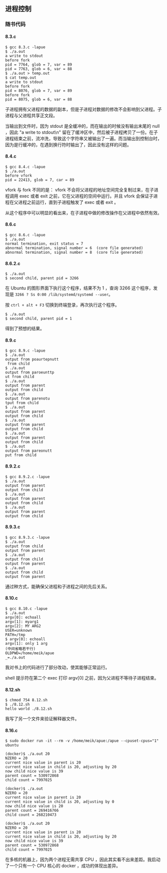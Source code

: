 ## 进程控制


### 随书代码


#### 8.3.c
```shell
$ gcc 8.3.c -lapue
$ ./a.out 
a write to stdout
before fork
pid = 7764, glob = 7, var = 89
pid = 7763, glob = 6, var = 88
$ ./a.out > temp.out
$ cat temp.out 
a write to stdout
before fork
pid = 8076, glob = 7, var = 89
before fork
pid = 8075, glob = 6, var = 88
```
子进程拥有父进程的数据的副本，但是子进程对数据的修改不会影响到父进程。子进程与父进程共享正文段。

当输出到文件时，因为 stdout 是全缓冲的，而在输出的时候没有输出末尾的 null ，因此 "a write to stdout\n" 留在了缓冲区中，然后被子进程拷贝了一份。在子进程结束之前，流冲洗，导致这个字符串又被输出了一遍。而当输出到控制台时，因为是行缓冲的，在遇到换行符时输出了，因此没有这样的问题。


#### 8.4.c
```shell
$ gcc 8.4.c -lapue
$ ./a.out 
before vfork
pid = 22413, glob = 7, car = 89
```
vfork 与 fork 不同的是： vfork 不会将父进程的地址空间完全复制过来，在子进程调用 exec 或者 exit 之前，它在父进程的空间中运行。并且 vfork 会保证子进程在父进程之前运行，直到子进程触发了 exec 或者 exit 。

从这个程序中可以明显的看出来，在子进程中做的修改操作在父进程中依然有效。


#### 8.6.c
```shell
$ gcc 8.6.c -lapue
$ ./a.out 
normal termination, exit status = 7
abnormal termination, signal number = 6  (core file generated)
abnormal termination, signal number = 8  (core file generated)
```


#### 8.6.2.c
```shell
$ ./a.out 
$ second child, parent pid = 3266
```
在 Ubuntu 的图形界面下执行这个程序，结果不为 1 ，查询 3266 这个程序，发现是 ```3266 ? Ss 0:00 /lib/systemd/systemd --user```。

按 ```ctrl + alt + F3``` 切换到终端登录，再次执行这个程序。

```shell
$ ./a.out 
$ second child, parent pid = 1
```

得到了预想的结果。


#### 8.9.c
```shell
$ gcc 8.9.c -lapue
$ ./a.out 
output from poaurtepnutt
 from child
$ ./a.out 
output from paroeunttp
ut from child
$ ./a.out 
output from parent
output from child
$ ./a.out 
output from parenotu
tput from child
$ ./a.out 
output from parent
output from child
$ ./a.out 
output from parent
output from child
$ ./a.out 
output from parent
output from child
$ ./a.out 
output from pareonutt
put from child
```


#### 8.9.2.c
```shell
$ gcc 8.9.2.c -lapue
$ ./a.out 
output from parent
output from child
$ ./a.out 
output from parent
output from child
$ ./a.out 
output from parent
output from child
```


#### 8.9.3.c
```shell
$ gcc 8.9.3.c -lapue
$ ./a.out 
output from child
output from parent
$ ./a.out 
output from child
output from parent
$ ./a.out 
output from child
output from parent
```

通过种方式，能确保父进程和子进程之间的先后关系。


#### 8.10.c
```shell
$ gcc 8.10.c -lapue
$ ./a.out 
argv[0]: echoall
argv[1]: myarg1
argv[2]: MY ARG2
USER=unknown
PATH=/tmp
$ argv[0]: echoall
argv[1]: only 1 arg
(中间省略若干行)
OLDPWD=/home/meik/apue
_=./a.out
```

我对书上的代码进行了部分改动，使其能够正常运行。

shell 提示符在第二个 exec 打印 argv[0] 之前，因为父进程不等待子进程结束。


#### 8.12.sh
```shell
$ chmod 754 8.12.sh
$ ./8.12.sh
hello world ./8.12.sh
```

我写了另一个文件来验证解释器文件。


#### 8.16.c
```shell
$ sudo docker run -it --rm -v /home/meik/apue:/apue --cpuset-cpus="1" ubuntu

(docker)$ ./a.out 20
NZERO = 20
current nice value in parent is 20
current nice value in child is 20, adjusting by 20
now child nice value is 39
parent count = 530972868
child count = 7997025

(docker)$ ./a.out   
NZERO = 20
current nice value in parent is 20
current nice value in child is 20, adjusting by 0
now child nice value is 20
parent count = 269416766
child count = 268210473

(docker)$ ./a.out 20
NZERO = 20
current nice value in parent is 20
current nice value in child is 20, adjusting by 20
now child nice value is 39
parent count = 530972868
child count = 7997025
```
在多核的机器上，因为两个进程无需共享 CPU ，因此其实看不出来差距。我启动了一个只有一个 CPU 核心的 docker ，成功的体现出差异。